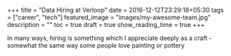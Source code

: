 +++
title =  "Data Hiring at Verloop"
date = 2016-12-12T23:29:18+05:30
tags = ["career", "tech"]
featured_image = "images/my-awesome-team.jpg"
description = ""
toc = true
draft = true
show_reading_time = true
+++

In many ways, hiring is something which I appreciate deeply as a craft - somewhat the same way some people love painting or pottery